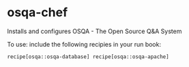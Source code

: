 osqa-chef
=========

Installs and configures OSQA - The Open Source Q&amp;A System

To use: include the following recipies in your run book:

`recipe[osqa::osqa-database]
recipe[osqa::osqa-apache]`
